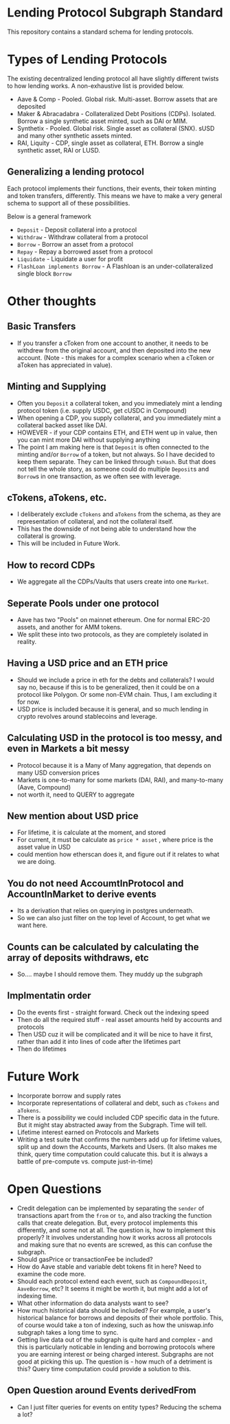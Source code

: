 # Lending Protocol Subgraph Standard
This repository contains a standard schema for lending protocols. 

# Types of Lending Protocols
The existing decentralized lending protocol all have slightly different twists to how lending works. A non-exhaustive list is provided below.

- Aave & Comp - Pooled. Global risk. Multi-asset. Borrow assets that are deposited
- Maker & Abracadabra - Collateralized Debt Positions (CDPs). Isolated. Borrow a single synthetic asset minted, such as DAI or MIM.
- Synthetix - Pooled. Global risk. Single asset as collateral (SNX). sUSD and many other synthetic assets minted. 
- RAI, Liquity - CDP, single asset as collateral, ETH. Borrow a single synthetic asset, RAI or LUSD.

## Generalizing a lending protocol
Each protocol implements their functions, their events, their token minting and token transfers, differently. This means we have to make a very general schema to support all of these possibilities.

Below is a general framework

- `Deposit` - Deposit collateral into a protocol
- `Withdraw` - Withdraw collateral from a protocol
- `Borrow` - Borrow an asset from a protocol
- `Repay` - Repay a borrowed asset from a protocol
- `Liquidate` - Liquidate a user for profit
- `FlashLoan implements Borrow` - A Flashloan is an under-collateralized single block `Borrow`

# Other thoughts
## Basic Transfers
- If you transfer a cToken from one account to another, it needs to be withdrew from the original account, and then deposited into the new account. (Note - this makes for a complex scenario when a cToken or aToken has appreciated in value).
## Minting and Supplying
- Often you `Deposit` a collateral token, and you immediately mint a lending protocol token (i.e. supply USDC, get cUSDC in Compound)
- When opening a CDP, you supply collateral, and you immediately mint a collateral backed asset like DAI.
- HOWEVER - if your CDP contains ETH, and ETH went up in value, then you can mint more DAI without supplying anything
- The point I am making here is that `Deposit` is often connected to the minting and/or `Borrow` of a token, but not always. So I have decided to keep them separate. They can be linked through `txHash`. But that does not tell the whole story, as someone could do multiple `Deposit`s and `Borrow`s in one transaction, as we often see with leverage.
  
## cTokens, aTokens, etc.
- I deliberately exclude `cTokens` and `aTokens` from the schema, as they are representation of collateral, and not the collateral itself.
- This has the downside of not being able to understand how the collateral is growing.
- This will be included in Future Work.

## How to record CDPs
- We aggregate all the CDPs/Vaults that users create into one `Market`.
## Seperate Pools under one protocol
- Aave has two "Pools" on mainnet ethereum. One for normal ERC-20 assets, and another for AMM tokens. 
- We split these into two protocols, as they are completely isolated in reality. 


## Having a USD price and an ETH price
- Should we include a price in eth for the debts and collaterals? I would say no, because if this is to be generalized, then it could be on a protocol like Polygon. Or some non-EVM chain. Thus, I am excluding it for now.
- USD price is included because it is general, and so much lending in crypto revolves around stablecoins and leverage.

## Calculating USD in the protocol is too messy, and even in Markets a bit messy
- Protocol because it is a Many of Many aggregation, that depends on many USD conversion prices
- Markets is one-to-many for some markets (DAI, RAI), and many-to-many (Aave, Compound)
- not worth it, need to QUERY to aggregate

## New mention about USD price
- For lifetime, it is calculate at the moment, and stored
- For current, it must be calculate as `price * asset` , where price is the asset value in USD
- could mention how etherscan does it, and figure out if it relates to what we are doing.
## You do not need AccoumtInProtocol and AccountInMarket to derive events
- Its a derivation that relies on querying in postgres underneath. 
- So we can also just filter on the top level of Account, to get what we want here.

## Counts can be calculated by calculating the array of deposits withdraws, etc
- So.... maybe I should remove them. They muddy up the subgraph

## Implmentatin order
- Do the events first - straight forward. Check out the indexing speed 
- Then do all the required stuff - real asset amounts held by accounts and protocols
- Then USD cuz it will be complicated and it will be nice to have it first, rather than add it into lines of code after the lifetimes part
- Then do lifetimes
# Future Work
- Incorporate borrow and supply rates
- Incorporate representations of collateral and debt, such as `cTokens` and `aTokens`.
- There is a possibility we could included CDP specific data in the future. But it might stay abstracted away from the Subgraph. Time will tell.
- Lifetime interest earned on Protocols and Markets
- Writing a test suite that confirms the numbers add up for lifetime values, split up and down the Accounts, Markets and Users. (It also makes me think, query time computation could calucate this. but it is always a battle of pre-compute vs. compute just-in-time)
# Open Questions
- Credit delegation can be implemented by separating the `sender` of transactions apart from the `from` or `to`, and also tracking the function calls that create delegation. But, every protocol implements this differently, and some not at all. The question is, how to implement this properly? It involves understanding how it works across all protocols and making sure that no events are screwed, as this can confuse the subgraph.
- Should gasPrice or transactionFee be included?
- How do Aave stable and variable debt tokens fit in here? Need to examine the code more.
- Should each protocol extend each event, such as `CompoundDeposit`, `AaveBorrow`, etc? It seems it might be worth it, but might add a lot of indexing time.
- What other information do data analysts want to see?
- How much historical data should be included? For example, a user's historical balance for borrows and deposits of their whole portfolio. This, of course would take a ton of indexing, such as how the uniswap.info subgraph takes a long time to sync. 
- Getting live data out of the subgraph is quite hard and complex - and this is particularly noticable in lending and borrowing protocols where you are earning interest or being charged interest. Subgraphs are not good at picking this up. The question is - how much of a detriment is this? Query time computation could provide a solution to this. 

## Open Question around  Events derivedFrom
- Can I just filter queries for events on entity types? Reducing the schema a lot?
